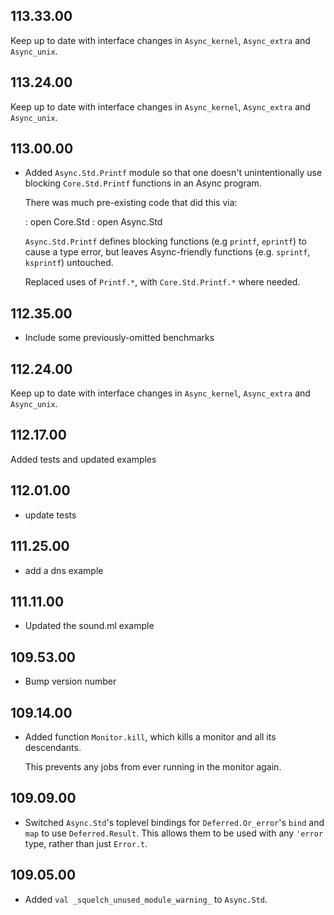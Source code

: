 ## 113.33.00

Keep up to date with interface changes in `Async_kernel`, `Async_extra` and
`Async_unix`.

## 113.24.00

Keep up to date with interface changes in `Async_kernel`, `Async_extra` and
`Async_unix`.

## 113.00.00

- Added `Async.Std.Printf` module so that one doesn't unintentionally use
  blocking `Core.Std.Printf` functions in an Async program.

    There was much pre-existing code that did this via:

    : open Core.Std
    : open Async.Std

    `Async.Std.Printf` defines blocking functions (e.g `printf`,
    `eprintf`) to cause a type error, but leaves Async-friendly functions
    (e.g. `sprintf`, `ksprintf`) untouched.

    Replaced uses of `Printf.*`, with `Core.Std.Printf.*` where needed.

## 112.35.00

- Include some previously-omitted benchmarks

## 112.24.00

Keep up to date with interface changes in `Async_kernel`, `Async_extra` and
`Async_unix`.

## 112.17.00

Added tests and updated examples

## 112.01.00

- update tests

## 111.25.00

- add a dns example

## 111.11.00

- Updated the sound.ml example

## 109.53.00

- Bump version number

## 109.14.00

- Added function `Monitor.kill`, which kills a monitor and all its
  descendants.

    This prevents any jobs from ever running in the monitor again.

## 109.09.00

- Switched `Async.Std`'s toplevel bindings for `Deferred.Or_error`'s `bind` and `map` to use
  `Deferred.Result`.
  This allows them to be used with any `'error` type, rather than just `Error.t`.

## 109.05.00

- Added `val _squelch_unused_module_warning_` to `Async.Std`.


